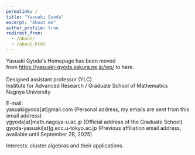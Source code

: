 ```yaml
---
permalink: /
title: "Yasuaki Gyoda"
excerpt: "About me"
author_profile: true
redirect_from: 
  - /about/
  - /about.html
---
```

Yasuaki Gyoda's Homepage has been moved<br />
from https://yasuaki-gyoda.sakura.ne.jp/wp/ to here.<br />
<br />
Designed assistant professor (YLC)<br />
Institute for Advanced Research / Graduate School of Mathematics<br />
Nagoya University<br />

E-mail: <br />
yasuakigyoda[at]gmail.com (Personal address, my emails are sent from this email address) <br />
ygyoda[at]math.nagoya-u.ac.jp (Official address of the Graduate School)<br />
gyoda-yasuaki[at]g.ecc.u-tokyo.ac.jp (Previous affiliation email address, available until September 28, 2025)<br />

Interests: cluster algebras and their applications.

